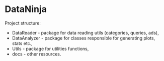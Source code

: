 # DataNinja
Project structure:
- DataReader - package for data reading utils (categories, queries, ads),
- DataAnalyzer - package for classes responsible for generating plots, stats etc.,
- Utils - package for utilities functions,
- docs - other resources.

